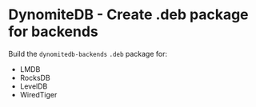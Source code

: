 # DynomiteDB - Create .deb package for backends

Build the `dynomitedb-backends` `.deb` package for:

- LMDB
- RocksDB
- LevelDB
- WiredTiger
